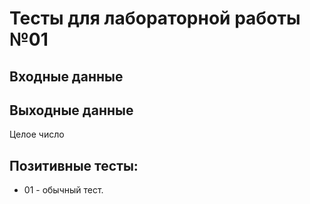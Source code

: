 # Тесты для лабораторной работы №01

## Входные данные

## Выходные данные
Целое число

## Позитивные тесты:
- 01 - обычный тест.